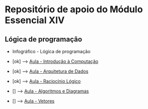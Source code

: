 # Repositório de apoio do Módulo Essencial XIV

## Lógica de programação

- Infográfico - Lógica de programação

- [ok] --> [Aula - Introdução à Computação](https://www.youtube.com/watch?v=mrc1gJo1tvI)

- [ok] --> [Aula - Arquitetura de Dados](https://www.youtube.com/watch?v=ez0HNYRdvQQ)

- [ok] --> [Aula - Raciocínio Lógico](https://www.youtube.com/watch?v=qLxWEeonE9Q)

- [] --> [Aula - Algoritmos e Diagramas](https://www.youtube.com/watch?v=j5yC12psXKA)

- [] --> [Aula - Vetores](https://www.youtube.com/watch?v=tq01BH1fxtI)
